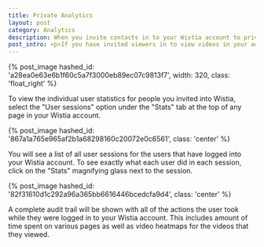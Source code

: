 ```yaml
---
title: Private Analytics
layout: post
category: Analytics
description: When you invite contacts in to your Wistia account to privately watch your videos, we also track their viewing behavior. View all of the activity/statistics for each time they log in.
post_intro: <p>If you have invited viewers in to view videos in your account through the <a href="/doc/private-sharing">Private Sharing</a> workflow, their analytics will show up in the Private Sessions area of your account.  To view these viewing sessions, follow the directions below!</p>
---
```


{% post_image hashed_id: 'a28ea0e63e6b1f60c5a7f3000eb89ec07c9813f7', width: 320, class: 'float_right' %}

To view the individual user statistics for people you invited into Wistia, select the "User sessions" option under the "Stats" tab at the top of any page in your Wistia account.

{% post_image hashed_id: '867a1a765e965af2b1a68298160c20072e0c6561', class: 'center' %}

You will see a list of all user sessions for the users that have logged into your Wistia account.  To see exactly what each user did in each session, click on the "Stats" magnifying glass next to the session. 

{% post_image hashed_id: '82f31610d1c292a96a365bb6616446bcedcfa9d4', class: 'center' %}

A complete audit trail will be shown with all of the actions the user took while they were logged in to your Wistia account.  This includes amount of time spent on various pages as well as video heatmaps for the videos that they viewed.

